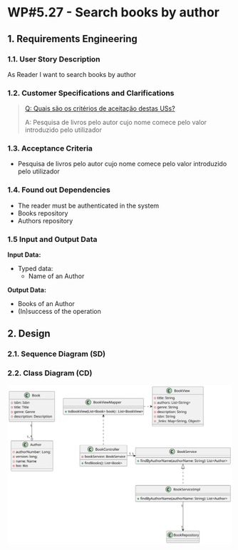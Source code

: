 # WP#5.27 - Search books by author
## 1. Requirements Engineering
### 1.1. User Story Description

As Reader I want to search books by author

### 1.2. Customer Specifications and Clarifications


>[Q: Quais são os critérios de aceitação destas USs?](https://moodle.isep.ipp.pt/mod/forum/discuss.php?d=29912)
>
>A: Pesquisa de livros pelo autor cujo nome comece pelo valor introduzido pelo utilizador


### 1.3. Acceptance Criteria
- Pesquisa de livros pelo autor cujo nome comece pelo valor introduzido pelo utilizador 

### 1.4. Found out Dependencies
- The reader must be authenticated in the system
- Books repository
- Authors repository
### 1.5 Input and Output Data
**Input Data:**

* Typed data:
  * Name of an Author

**Output Data:**
* Books of an Author
* (In)success of the operation


## 2. Design
### 2.1. Sequence Diagram (SD)

### 2.2. Class Diagram (CD)
![CD.svg](CD.svg)
